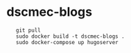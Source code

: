 # dscmec-blogs

```
   git pull
   sudo docker build -t dscmec-blogs .
   sudo docker-compose up hugoserver
```
